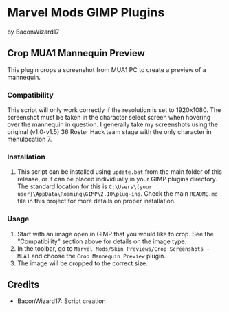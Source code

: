 # Marvel Mods GIMP Plugins
by BaconWizard17
## Crop MUA1 Mannequin Preview
This plugin crops a screenshot from MUA1 PC to create a preview of a mannequin.

### Compatibility
This script will only work correctly if the resolution is set to 1920x1080. The screenshot must be taken in the character select screen when hovering over the mannequin in question. I generally take my screenshots using the original (v1.0-v1.5) 36 Roster Hack team stage with the only character in menulocation 7.

### Installation
 1. This script can be installed using `update.bat` from the main folder of this release, or it can be placed individually in your GIMP plugins directory. The standard location for this is `C:\Users\(your user)\AppData\Roaming\GIMP\2.10\plug-ins`. Check the main `README.md` file in this project for more details on proper installation.

### Usage
1. Start with an image open in GIMP that you would like to crop. See the "Compatibility" section above for details on the image type.
2. In the toolbar, go to `Marvel Mods/Skin Previews/Crop Screenshots - MUA1` and choose the `Crop Mannequin Preview` plugin.
3. The image will be cropped to the correct size.

## Credits
- BaconWizard17: Script creation